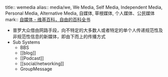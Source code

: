 title:: wemedia
alias:: media/we, We Media, Self Media, Independent Media, Personal Media, Alternative Media, 自媒体, 草根媒体, 个人媒体、公民媒体
mark:: [自媒体 - 维基百科，自由的百科全书](https://zh.wikipedia.org/zh-hans/%E8%87%AA%E5%AA%92%E4%BD%93)

  - 普罗大众借由网路手段，向不特定的大多数人或者特定的单个人传递规范性及非规范性信息的新媒体，即由下而上的传播方式
  - Sub Systems
    - BBS
    - [[blog]]
    - [[Podcast]]
    - [[social/networking]]
    - GroupMessage